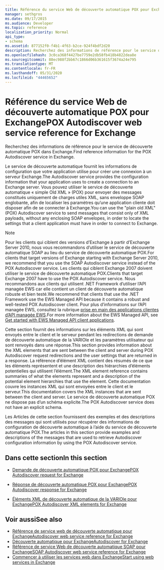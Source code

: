 ```yaml
---
title: Référence du service Web de découverte automatique POX pour Exchange
manager: sethgros
ms.date: 09/17/2015
ms.audience: Developer
ms.topic: reference
localization_priority: Normal
api_type:
- schema
ms.assetid: 877152f0-f4b1-4f63-b2ce-924f4bdf2d20
description: Recherchez des informations de référence pour le service de découverte automatique POX dans Exchange.
ms.openlocfilehash: 3c0ca368f4427be7759e2db58fb418b4822dea8e
ms.sourcegitcommit: 88ec988f2bb67c1866d06b361615f3674a24e795
ms.translationtype: MT
ms.contentlocale: fr-FR
ms.lasthandoff: 05/31/2020
ms.locfileid: "44465652"
---
```

# <a name="pox-autodiscover-web-service-reference-for-exchange"></a><span data-ttu-id="260a0-103">Référence du service Web de découverte automatique POX pour Exchange</span><span class="sxs-lookup"><span data-stu-id="260a0-103">POX Autodiscover web service reference for Exchange</span></span>

<span data-ttu-id="260a0-104">Recherchez des informations de référence pour le service de découverte automatique POX dans Exchange.</span><span class="sxs-lookup"><span data-stu-id="260a0-104">Find reference information for the POX Autodiscover service in Exchange.</span></span>
  
<span data-ttu-id="260a0-105">Le service de découverte automatique fournit les informations de configuration que votre application utilise pour créer une connexion à un serveur Exchange.</span><span class="sxs-lookup"><span data-stu-id="260a0-105">The Autodiscover service provides the configuration information that your application uses to create a connection to an Exchange server.</span></span> <span data-ttu-id="260a0-106">Vous pouvez utiliser le service de découverte automatique « simple Old XML » (POX) pour envoyer des messages constitués uniquement de charges utiles XML, sans enveloppe SOAP englobante, afin de localiser les paramètres qu’une application cliente doit disposer afin de se connecter à Exchange.</span><span class="sxs-lookup"><span data-stu-id="260a0-106">You can use the "plain old XML" (POX) Autodiscover service to send messages that consist only of XML payloads, without any enclosing SOAP envelopes, in order to locate the settings that a client application must have in order to connect to Exchange.</span></span>
  
> [!NOTE]
> <span data-ttu-id="260a0-107">Pour les clients qui ciblent des versions d’Exchange à partir d’Exchange Server 2010, nous vous recommandons d’utiliser le service de découverte automatique SOAP au lieu du service de découverte automatique POX.</span><span class="sxs-lookup"><span data-stu-id="260a0-107">For clients that target versions of Exchange starting with Exchange Server 2010, we recommend that you use the SOAP Autodiscover service instead of the POX Autodiscover service.</span></span> <span data-ttu-id="260a0-108">Les clients qui ciblent Exchange 2007 doivent utiliser le service de découverte automatique POX.</span><span class="sxs-lookup"><span data-stu-id="260a0-108">Clients that target Exchange 2007 have to use the POX Autodiscover service.</span></span> <span data-ttu-id="260a0-109">Nous recommandons aux clients qui utilisent .NET Framework d’utiliser l’API managée EWS car elle contient un client de découverte automatique robuste et bien testé.</span><span class="sxs-lookup"><span data-stu-id="260a0-109">We recommend that clients that use the .NET Framework use the EWS Managed API because it contains a robust and well-tested POX Autodiscover client.</span></span> <span data-ttu-id="260a0-110">Pour plus d’informations sur l’API managée EWS, consultez la rubrique [prise en main des applications clientes d’API managée EWS](https://msdn.microsoft.com/library/c2267733-6f4f-49e5-9614-1e4a24c3af1a%28Office.15%29.aspx).</span><span class="sxs-lookup"><span data-stu-id="260a0-110">For more information about the EWS Managed API, see [Get started with EWS Managed API client applications](https://msdn.microsoft.com/library/c2267733-6f4f-49e5-9614-1e4a24c3af1a%28Office.15%29.aspx).</span></span> 
  
<span data-ttu-id="260a0-111">Cette section fournit des informations sur les éléments XML qui sont envoyés entre le client et le serveur pendant les redirections de demande de découverte automatique de la VARIOle et les paramètres utilisateur qui sont renvoyés dans une réponse.</span><span class="sxs-lookup"><span data-stu-id="260a0-111">This section provides information about the XML elements that are sent between the client and server during POX Autodiscover request redirections and the user settings that are returned in a response.</span></span> <span data-ttu-id="260a0-112">La référence d’élément XML contient des résumés de ce que les éléments représentent et une description des hiérarchies d’éléments potentielles qui utilisent l’élément.</span><span class="sxs-lookup"><span data-stu-id="260a0-112">The XML element reference contains summaries of what the elements represent and a description of the potential element hierarchies that use the element.</span></span> <span data-ttu-id="260a0-113">Cette documentation couvre les instances XML qui sont envoyées entre le client et le serveur.</span><span class="sxs-lookup"><span data-stu-id="260a0-113">This documentation covers the XML instances that are sent between the client and server.</span></span> <span data-ttu-id="260a0-114">Le service de découverte automatique POX ne dispose pas d’un schéma explicite.</span><span class="sxs-lookup"><span data-stu-id="260a0-114">The POX Autodiscover service does not have an explicit schema.</span></span>
  
<span data-ttu-id="260a0-115">Les Articles de cette section fournissent des exemples et des descriptions des messages qui sont utilisés pour récupérer des informations de configuration de découverte automatique à l’aide du service de découverte automatique POX.</span><span class="sxs-lookup"><span data-stu-id="260a0-115">The articles in this section provide examples and descriptions of the messages that are used to retrieve Autodiscover configuration information by using the POX Autodiscover service.</span></span> 
  
## <a name="in-this-section"></a><span data-ttu-id="260a0-116">Dans cette section</span><span class="sxs-lookup"><span data-stu-id="260a0-116">In this section</span></span>
<span data-ttu-id="260a0-117"><a name="bk_InThisSection"> </a></span><span class="sxs-lookup"><span data-stu-id="260a0-117"><a name="bk_InThisSection"> </a></span></span>

- [<span data-ttu-id="260a0-118">Demande de découverte automatique POX pour Exchange</span><span class="sxs-lookup"><span data-stu-id="260a0-118">POX Autodiscover request for Exchange</span></span>](pox-autodiscover-request-for-exchange.md)
    
- [<span data-ttu-id="260a0-119">Réponse de découverte automatique POX pour Exchange</span><span class="sxs-lookup"><span data-stu-id="260a0-119">POX Autodiscover response for Exchange</span></span>](pox-autodiscover-response-for-exchange.md)
    
- [<span data-ttu-id="260a0-120">Éléments XML de découverte automatique de la VARIOle pour Exchange</span><span class="sxs-lookup"><span data-stu-id="260a0-120">POX Autodiscover XML elements for Exchange</span></span>](pox-autodiscover-xml-elements-for-exchange.md)
    
## <a name="see-also"></a><span data-ttu-id="260a0-121">Voir aussi</span><span class="sxs-lookup"><span data-stu-id="260a0-121">See also</span></span>

- [<span data-ttu-id="260a0-122">Référence de service web de découverte automatique pour Exchange</span><span class="sxs-lookup"><span data-stu-id="260a0-122">Autodiscover web service reference for Exchange</span></span>](autodiscover-web-service-reference-for-exchange.md)
- [<span data-ttu-id="260a0-123">Découverte automatique pour Exchange</span><span class="sxs-lookup"><span data-stu-id="260a0-123">Autodiscover for Exchange</span></span>](../exchange-web-services/autodiscover-for-exchange.md)   
- [<span data-ttu-id="260a0-124">Référence de service Web de découverte automatique SOAP pour Exchange</span><span class="sxs-lookup"><span data-stu-id="260a0-124">SOAP Autodiscover web service reference for Exchange</span></span>](soap-autodiscover-web-service-reference-for-exchange.md)
- [<span data-ttu-id="260a0-125">Commencer à utiliser les services web dans Exchange</span><span class="sxs-lookup"><span data-stu-id="260a0-125">Start using web services in Exchange</span></span>](../exchange-web-services/start-using-web-services-in-exchange.md)
    

